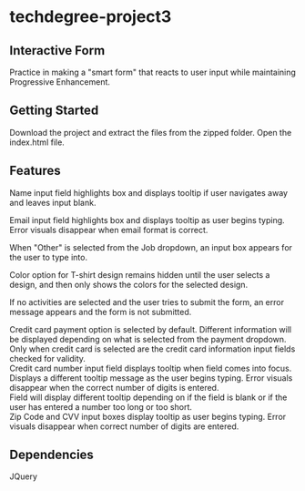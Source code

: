# techdegree-project3

## Interactive Form

Practice in making a "smart form" that reacts to user input while maintaining Progressive Enhancement.

## Getting Started

Download the project and extract the files from the zipped folder. Open the index.html file.

## Features

Name input field highlights box and displays tooltip if user navigates away and leaves input blank.

Email input field highlights box and displays tooltip as user begins typing. Error visuals disappear when email format is correct.

When "Other" is selected from the Job dropdown, an input box appears for the user to type into.

Color option for T-shirt design remains hidden until the user selects a design, and then only shows the colors for the selected design.

If no activities are selected and the user tries to submit the form, an error message appears and the form is not submitted.

Credit card payment option is selected by default. Different information will be displayed depending on what is selected from the payment dropdown.<br>
Only when credit card is selected are the credit card information input fields checked for validity.<br>
Credit card number input field displays tooltip when field comes into focus. Displays a different tooltip message as the user begins typing. Error visuals disappear when the correct number of digits is entered.<br>
    Field will display different tooltip depending on if the field is blank or if the user has entered a number too long or too short.<br>
Zip Code and CVV input boxes display tooltip as user begins typing. Error visuals disappear when correct number of digits are entered.

## Dependencies

JQuery